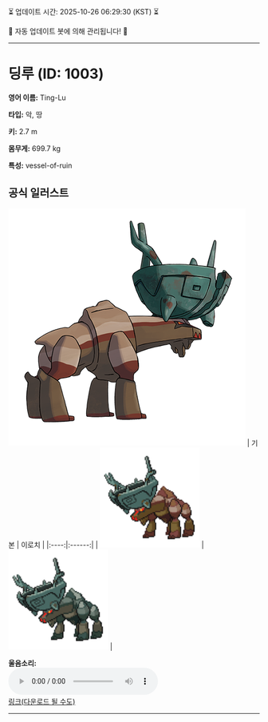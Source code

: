 
⏳ 업데이트 시간: 2025-10-26 06:29:30 (KST) ⏳

🤖 자동 업데이트 봇에 의해 관리됩니다! 🤖

---

# 딩루 (ID: 1003)
**영어 이름:** Ting-Lu

**타입:** 악, 땅

**키:** 2.7 m

**몸무게:** 699.7 kg

**특성:** vessel-of-ruin

## 공식 일러스트
![](https://raw.githubusercontent.com/PokeAPI/sprites/master/sprites/pokemon/other/official-artwork/1003.png)
| 기본 | 이로치 |
|:----:|:------:|
| <img src="https://raw.githubusercontent.com/PokeAPI/sprites/master/sprites/pokemon/1003.png" width="200"> | <img src="https://raw.githubusercontent.com/PokeAPI/sprites/master/sprites/pokemon/shiny/1003.png" width="200"> |

**울음소리:**<br><audio controls src="https://raw.githubusercontent.com/PokeAPI/cries/main/cries/pokemon/latest/1003.ogg"></audio><br> [링크(다운로드 될 수도)](https://raw.githubusercontent.com/PokeAPI/cries/main/cries/pokemon/latest/1003.ogg)


---

